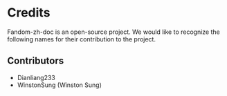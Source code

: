 # Credits

Fandom-zh-doc is an open-source project. We would like to recognize the
following names for their contribution to the project.

## Contributors
<!-- BEGIN CONTRIBUTOR LIST -->
* Dianliang233
* WinstonSung (Winston Sung)
<!-- END CONTRIBUTOR LIST -->
